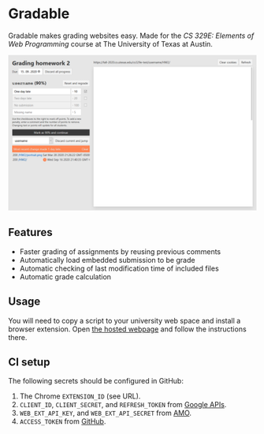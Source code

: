 # Gradable

Gradable makes grading websites easy. Made for the _CS 329E: Elements of Web Programming_ course at The University of Texas at Austin.

![Screenshot of grading interface](extension/screenshot.png?raw=true)

## Features

-   Faster grading of assignments by reusing previous comments
-   Automatically load embedded submission to be grade
-   Automatic checking of last modification time of included files
-   Automatic grade calculation

## Usage

You will need to copy a script to your university web space and install a browser extension. Open [the hosted webpage](https://projects.loud.red/gradable/) and follow the instructions there.

## CI setup

The following secrets should be configured in GitHub:

1. The Chrome `EXTENSION_ID` (see URL).
1. `CLIENT_ID`, `CLIENT_SECRET`, and `REFRESH_TOKEN` from [Google APIs](https://github.com/DrewML/chrome-webstore-upload/blob/master/How%20to%20generate%20Google%20API%20keys.md).
1. `WEB_EXT_API_KEY`, and `WEB_EXT_API_SECRET` from [AMO](https://addons.mozilla.org/en-US/developers/addon/api/key).
1. `ACCESS_TOKEN` from [GitHub](https://docs.github.com/en/github/authenticating-to-github/creating-a-personal-access-token).
